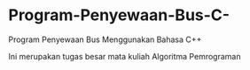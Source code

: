 # Program-Penyewaan-Bus-C-
Program Penyewaan Bus Menggunakan Bahasa C++

Ini merupakan tugas besar mata kuliah Algoritma Pemrograman
